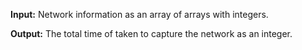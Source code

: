 **Input:** Network information as an array of arrays with integers. 

**Output:** The total time of taken to capture the network as an integer.
